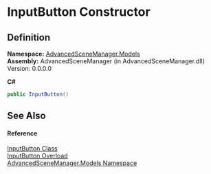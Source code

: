 # InputButton Constructor




## Definition
**Namespace:** <a href="N_AdvancedSceneManager_Models">AdvancedSceneManager.Models</a>  
**Assembly:** AdvancedSceneManager (in AdvancedSceneManager.dll) Version: 0.0.0.0

**C#**
``` C#
public InputButton()
```



## See Also


#### Reference
<a href="T_AdvancedSceneManager_Models_InputButton">InputButton Class</a>  
<a href="Overload_AdvancedSceneManager_Models_InputButton__ctor">InputButton Overload</a>  
<a href="N_AdvancedSceneManager_Models">AdvancedSceneManager.Models Namespace</a>  
